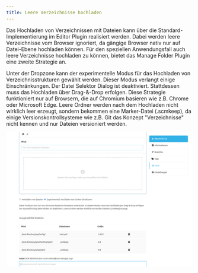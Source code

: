 ```yaml
---
title: Leere Verzeichnisse hochladen
---
```


Das Hochladen von Verzeichnissen mit Dateien kann über die Standard-Implementierung im Editor Plugin realisiert werden.
Dabei werden leere Verzeichnisse vom Browser ignoriert, da gängige Browser nativ nur auf Datei-Ebene hochladen können.
Für den speziellen Anwendungsfall auch leere Verzeichnisse hochladen zu können, bietet das Manage Folder Plugin eine zweite Strategie an.

Unter der Dropzone kann der experimentelle Modus für das Hochladen von Verzeichnisstrukturen gewählt werden. 
Dieser Modus verlangt einige Einschränkungen. Der Datei Selektor Dialog ist deaktiviert. 
Stattdessen muss das Hochladen über Drag-&-Drop erfolgen.
Diese Strategie funktioniert nur auf Browsern, die auf Chromium basieren wie z.B. Chrome oder Microsoft Edge.
Leere Ordner werden nach dem Hochladen nicht wirklich leer erzeugt, sondern bekommen eine Marker-Datei (.scmkeep), 
da einige Versionskontrollsysteme wie z.B. Git das Konzept "Verzeichnisse" nicht kennen und nur Dateien versioniert werden. 

![upload-strategy](assets/upload.png)
